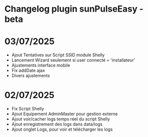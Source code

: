 # Changelog plugin sunPulseEasy - beta



# 03/07/2025

- Ajout Tentatives sur Script SSID module Shelly
- Lancement Wizard seulement si user connecté = 'installateur'
- Ajustements interface mobile
- Fix addDate ajax
- Divers ajustements

# 02/07/2025

- Fix Script Shelly
- Ajout Equipement AdminMaster pour gestion externe
- Ajout voir/cacher logs temps réel du script Shelly
- Ajout enregistrement des logs dans data/logs
- Ajout onglet Logs, pour voir et télécharger les logs

